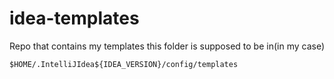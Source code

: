 # idea-templates
Repo that contains my templates
this folder is supposed to be in(in my case)

```
$HOME/.IntelliJIdea${IDEA_VERSION}/config/templates
```
